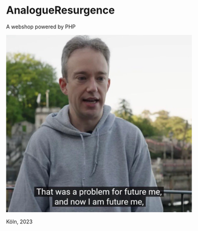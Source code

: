 # AnalogueResurgence

A webshop powered by PHP 

<img src = "https://github.com/BadRothenfelde/AnalogueResurgence/blob/main/bmd94lquc50c1.png" width="640" height="480"> 



Köln, 2023
